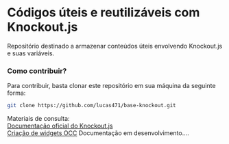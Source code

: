 # Códigos úteis e reutilizáveis com Knockout.js

Repositório destinado a armazenar conteúdos úteis envolvendo Knockout.js e suas variáveis.


### Como contribuir?

Para contribuir, basta clonar este repositório em sua máquina da seguinte forma:

```sh
git clone https://github.com/lucas471/base-knockout.git
```

Materiais de consulta:
<br>
<a target="blank" href="http://knockoutjs.com/documentation/introduction.html">Documentação oficial do Knockout.js</a>
<br>
<a target="blank" href="https://docs.oracle.com/cd/E95861_01/Cloud.18B/WidgetDev/html/index.html">Criação de widgets OCC</a>
Documentação em desenvolvimento....
